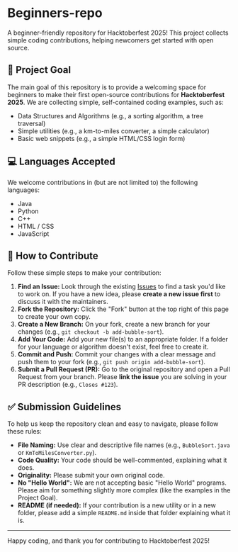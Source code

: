 # Beginners-repo

A beginner-friendly repository for Hacktoberfest 2025! This project collects simple coding contributions, helping newcomers get started with open source.

## 🎯 Project Goal

The main goal of this repository is to provide a welcoming space for beginners to make their first open-source contributions for **Hacktoberfest 2025**. We are collecting simple, self-contained coding examples, such as:

* Data Structures and Algorithms (e.g., a sorting algorithm, a tree traversal)
* Simple utilities (e.g., a km-to-miles converter, a simple calculator)
* Basic web snippets (e.g., a simple HTML/CSS login form)

## 💻 Languages Accepted

We welcome contributions in (but are not limited to) the following languages:

* Java
* Python
* C++
* HTML / CSS
* JavaScript

## 🚀 How to Contribute

Follow these simple steps to make your contribution:

1.  **Find an Issue:** Look through the existing [Issues](https://github.com/YashK-194/Beginners-repo/issues) to find a task you'd like to work on. If you have a new idea, please **create a new issue first** to discuss it with the maintainers.
2.  **Fork the Repository:** Click the "Fork" button at the top right of this page to create your own copy.
3.  **Create a New Branch:** On your fork, create a new branch for your changes (e.g., `git checkout -b add-bubble-sort`).
4.  **Add Your Code:** Add your new file(s) to an appropriate folder. If a folder for your language or algorithm doesn't exist, feel free to create it.
5.  **Commit and Push:** Commit your changes with a clear message and push them to your fork (e.g., `git push origin add-bubble-sort`).
6.  **Submit a Pull Request (PR):** Go to the original repository and open a Pull Request from your branch. Please **link the issue** you are solving in your PR description (e.g., `Closes #123`).

## ✅ Submission Guidelines

To help us keep the repository clean and easy to navigate, please follow these rules:

* **File Naming:** Use clear and descriptive file names (e.g., `BubbleSort.java` or `KmToMilesConverter.py`).
* **Code Quality:** Your code should be well-commented, explaining what it does.
* **Originality:** Please submit your own original code.
* **No "Hello World":** We are not accepting basic "Hello World" programs. Please aim for something slightly more complex (like the examples in the Project Goal).
* **README (if needed):** If your contribution is a new utility or in a new folder, please add a simple `README.md` inside that folder explaining what it is.

---

Happy coding, and thank you for contributing to Hacktoberfest 2025!
